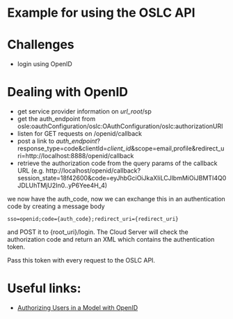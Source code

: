 # Example for using the OSLC API 

# Challenges

- login using OpenID


# Dealing with OpenID

- get service provider information on _url_root_/sp
- get the auth_endpoint from osle:oauthConfiguration/oslc:OAuthConfiguration/oslc:authorizationURI
- listen for GET requests on /openid/callback
- post a link to _auth\_endpoint_?response_type=code&clientId=_client\_id_&scope=email,profile&redirect_uri=http://localhost:8888/openid/callback
- retrieve the authorization code from the query params of the callback URL (e.g. http://localhost/openid/callback?session_state=18f42600&code=eyJhbGciOiJkaXIiLCJlbmMiOiJBMTI4Q0JDLUhTMjU2In0..yP6Yee4H_4)

we now have the auth_code, now we can exchange this in an authentication code by creating a message body 

    sso=openid;code={auth_code};redirect_uri={redirect_uri}

and POST it to {root_uri}/login. The Cloud Server will check the authorization code and return an XML which contains the authentication token.

Pass this token with every request to the OSLC API.


# Useful links:

- [Authorizing Users in a Model with OpenID](https://sparxsystems.com/enterprise_architect_user_guide/14.0/model_repository/oslc_auth_users.html)
